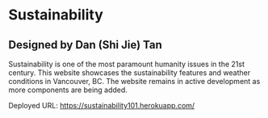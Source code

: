 # Sustainability

## Designed by Dan (Shi Jie) Tan
Sustainability is one of the most paramount humanity issues in the 21st century. This website showcases the sustainability features and weather conditions in Vancouver, BC. The website remains in active development as more components are being added.

Deployed URL: https://sustainability101.herokuapp.com/
